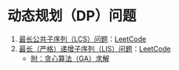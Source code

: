 
# 动态规划（DP）问题

1. [最长公共子序列（LCS）问题](../../src/algorithm/dp/lcs.go#L6)：[LeetCode]()
1. [最长（严格）递增子序列（LIS）问题](../../src/algorithm/dp/lis.go#L6)：[LeetCode]()
    - [附：贪心算法（GA）求解](../../src/algorithm/dp/lis.go#L29)